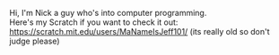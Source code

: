 Hi, I'm Nick a guy who's into computer programming.
<br/>Here's my Scratch if you want to check it out: https://scratch.mit.edu/users/MaNameIsJeff101/  (its really old so don't judge please)
